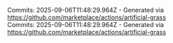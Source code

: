 Commits: 2025-09-06T11:48:29.964Z - Generated via https://github.com/marketplace/actions/artificial-grass
<br>
Commits: 2025-09-06T11:48:29.964Z - Generated via https://github.com/marketplace/actions/artificial-grass
<br>
